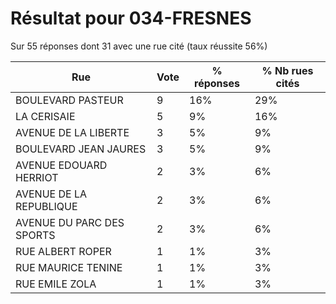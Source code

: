# Résultat pour 034-FRESNES

Sur 55 réponses dont 31 avec une rue cité (taux réussite 56%)

| Rue | Vote | % réponses | % Nb rues cités|
|-----|------|------------|----------------|
| BOULEVARD PASTEUR | 9 | 16% | 29%|
| LA CERISAIE | 5 | 9% | 16%|
| AVENUE DE LA LIBERTE | 3 | 5% | 9%|
| BOULEVARD JEAN JAURES | 3 | 5% | 9%|
| AVENUE EDOUARD HERRIOT | 2 | 3% | 6%|
| AVENUE DE LA REPUBLIQUE | 2 | 3% | 6%|
| AVENUE DU PARC DES SPORTS | 2 | 3% | 6%|
| RUE ALBERT ROPER | 1 | 1% | 3%|
| RUE MAURICE TENINE | 1 | 1% | 3%|
| RUE EMILE ZOLA | 1 | 1% | 3%|
